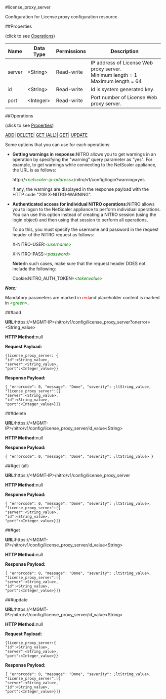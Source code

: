 #license_proxy_server

Configuration for License proxy configuration resource.


##Properties 
<span>(click to see [Operations](#opera))</span>


<table><thead><tr><th>Name</th><th>Data Type</th><th>Permissions</th><th>Description</th></tr></thead><tbody><tr><td>server</td><td>&lt;String></td><td>Read-write</td><td>IP address of License Web proxy server.<br>Minimum length = 1<br>Maximum length = 64</td></tr><tr><td>id</td><td>&lt;String></td><td>Read-write</td><td>Id is system generated key.</td></tr><tr><td>port</td><td>&lt;Integer></td><td>Read-write</td><td>Port number of License Web proxy server.</td></tr></tbody></table>
##Operations 
<span>(click to see [Properties](#prope))</span>


[ADD]()| [DELETE](#d)| [GET (ALL)](#get-)| [GET]()| [UPDATE](#u)


Some options that you can use for each operations:
<ul><li><p><b>Getting warnings in response:</b>NITRO allows you to get warnings in an operation by specifying the "warning" query parameter as "yes". For example, to get warnings while connecting to the NetScaler appliance, the URL is as follows:</p><p>http://<span style="color:green;font-style:italic;">&lt;netscaler-ip-address&gt;</span>/nitro/v1/config/login?warning=yes</p><p>If any, the warnings are displayed in the response payload with the HTTP code "209 X-NITRO-WARNING".</p></li><li><p><b>Authenticated access for individual NITRO operations:</b>NITRO allows you to logon to the NetScaler appliance to perform individual operations. You can use this option instead of creating a NITRO session (using the login object) and then using that session to perform all operations,</p><p>To do this, you must specify the username and password in the request header of the NITRO request as follows:</p><p>X-NITRO-USER:<span style="color:green;font-style:italic;">&lt;username&gt;</span></p><p>X-NITRO-PASS:<span style="color:green;font-style:italic;">&lt;password&gt;</span></p><p><b>Note:</b>In such cases, make sure that the request header DOES not include the following:</p><p>Cookie:NITRO_AUTH_TOKEN=<span style="color:green;font-style:italic;">&lt;tokenvalue&gt;</span></p></li></ul>



***Note:*** 
Mandatory parameters are marked in <span style="color:#FF0000;">red</span>and placeholder content is marked in <span style="color:green;font-style:italic">&lt;green&gt;</span>.

###add



<b>URL:</b>https://&lt;MGMT-IP&gt;/nitro/v1/config/license_proxy_server?onerror=&lt;String_value&gt;
<b>HTTP Method:</b>null
<b>Request Payload: </b>```{license_proxy_server: {"id":<String_value>,"server":<String_value>,"port":<Integer_value>}}```
<b>Response Payload: </b>```{ "errorcode": 0, "message": "Done", "severity": ;ltString_value>, "license_proxy_server":[{"server":<String_value>,"id":<String_value>,"port":<Integer_value>}]}```



###delete



<b>URL:</b>https://&lt;MGMT-IP&gt;/nitro/v1/config/license_proxy_server/id_value&lt;String&gt;
<b>HTTP Method:</b>null
<b>Response Payload: </b>```{ "errorcode": 0, "message": "Done", "severity": ;ltString_value> }```



###get (all)



<b>URL:</b>https://&lt;MGMT-IP&gt;/nitro/v1/config/license_proxy_server
<b>HTTP Method:</b>null
<b>Response Payload: </b>```{ "errorcode": 0, "message": "Done", "severity": ;ltString_value>, "license_proxy_server":[{"server":<String_value>,"id":<String_value>,"port":<Integer_value>}]}```



###get



<b>URL:</b>https://&lt;MGMT-IP&gt;/nitro/v1/config/license_proxy_server/id_value&lt;String&gt;
<b>HTTP Method:</b>null
<b>Response Payload: </b>```{ "errorcode": 0, "message": "Done", "severity": ;ltString_value>, "license_proxy_server":[{"server":<String_value>,"id":<String_value>,"port":<Integer_value>}]}```



###update



<b>URL:</b>https://&lt;MGMT-IP&gt;/nitro/v1/config/license_proxy_server/id_value&lt;String&gt;
<b>HTTP Method:</b>null
<b>Request Payload: </b>```{license_proxy_server:{"id":<String_value>,"server":<String_value>,"port":<Integer_value>}}```
<b>Response Payload: </b>```{ "errorcode": 0, "message": "Done", "severity": ;ltString_value>, "license_proxy_server":[{"server":<String_value>,"id":<String_value>,"port":<Integer_value>}]}```



